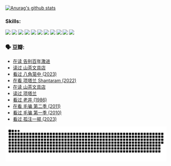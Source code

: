 
[![Anurag's github stats](https://github-readme-stats.vercel.app/api?username=w940853815)](https://github.com/anuraghazra/github-readme-stats)

### Skills:

<code><img height="32" src="https://cdn.jsdelivr.net/npm/simple-icons@v5/icons/python.svg"></code>
<code><img height="32" src="https://cdn.jsdelivr.net/npm/simple-icons@v5/icons/javascript.svg"></code>
<code><img height="32" src="https://cdn.jsdelivr.net/npm/simple-icons@v5/icons/django.svg"></code>
<code><img height="32" src="https://cdn.jsdelivr.net/npm/simple-icons@v5/icons/flask.svg"></code>
<code><img height="32" src="https://cdn.jsdelivr.net/npm/simple-icons@v5/icons/vuetify.svg"></code>
<code><img height="32" src="https://cdn.jsdelivr.net/npm/simple-icons@v5/icons/git.svg"></code>
<code><img height="32" src="https://cdn.jsdelivr.net/npm/simple-icons@v5/icons/docker.svg"></code>
<code><img height="32" src="https://cdn.jsdelivr.net/npm/simple-icons@v5/icons/postgresql.svg"></code>
<code><img height="32" src="https://cdn.jsdelivr.net/npm/simple-icons@v5/icons/elasticsearch.svg"></code>
<code><img height="32" src="https://cdn.jsdelivr.net/npm/simple-icons@v5/icons/macos.svg"></code>
<code><img height="32" src="https://cdn.jsdelivr.net/npm/simple-icons@v5/icons/linux.svg"></code>

### 🗣 豆瓣:

<!-- DOUBAN-ACTIVITIES:START -->
- [在读 告别百年激进](https://www.douban.com/people/136069238/status/4374953075/?_i=95795421)
- [读过 山茶文具店](https://www.douban.com/people/136069238/status/4374952154/?_i=95795421)
- [看过 八角笼中‎ (2023)](https://www.douban.com/people/136069238/status/4367541707/?_i=95795421)
- [在看 项塔兰 Shantaram‎ (2022)](https://www.douban.com/people/136069238/status/4365497032/?_i=95795421)
- [在读 山茶文具店](https://www.douban.com/people/136069238/status/4364620725/?_i=95795421)
- [读过 项塔兰](https://www.douban.com/people/136069238/status/4364620288/?_i=95795421)
- [看过 老井‎ (1986)](https://www.douban.com/people/136069238/status/4362366672/?_i=95795421)
- [在看 毛骗 第二季‎ (2011)](https://www.douban.com/people/136069238/status/4355752869/?_i=95795421)
- [看过 毛骗 第一季‎ (2010)](https://www.douban.com/people/136069238/status/4355752667/?_i=95795421)
- [看过 孤注一掷‎ (2023)](https://www.douban.com/people/136069238/status/4354774568/?_i=95795421)
<!-- DOUBAN-ACTIVITIES:END -->


![Snake animation](https://raw.githubusercontent.com/w940853815/w940853815/output/github-contribution-grid-snake.svg)

<!--
**w940853815/w940853815** is a ✨ _special_ ✨ repository because its `README.md` (this file) appears on your GitHub profile.

Here are some ideas to get you started:

- 🔭 I’m currently working on ...
- 🌱 I’m currently learning ...
- 👯 I’m looking to collaborate on ...
- 🤔 I’m looking for help with ...
- 💬 Ask me about ...
- 📫 How to reach me: ...
- 😄 Pronouns: ...
- ⚡ Fun fact: ...
-->
